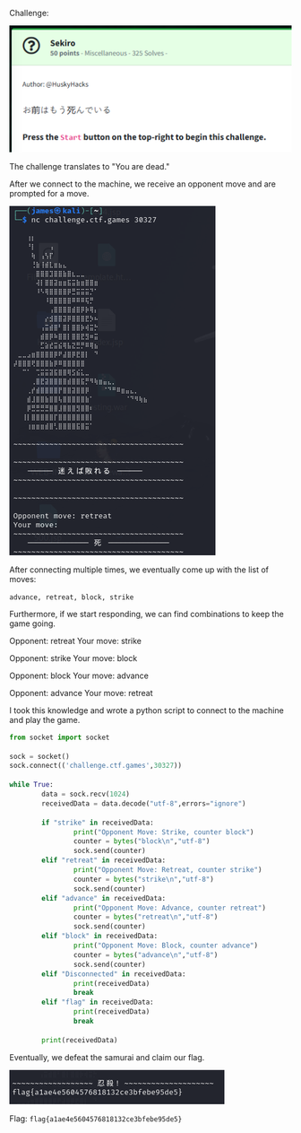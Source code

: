 Challenge:

![Challenge](images/1.challenge.PNG)

The challenge translates to "You are dead."

After we connect to the machine, we receive an opponent move and are prompted for a move.

![Sekiro](images/2.load.PNG)

After connecting multiple times, we eventually come up with the list of moves:

```advance, retreat, block, strike```

Furthermore, if we start responding, we can find combinations to keep the game going.

Opponent: retreat
Your move: strike

Opponent: strike
Your move: block

Opponent: block
Your move: advance

Opponent: advance
Your move: retreat

I took this knowledge and wrote a python script to connect to the machine and play the game.

```python  
from socket import socket

sock = socket()
sock.connect(('challenge.ctf.games',30327))

while True:
        data = sock.recv(1024)
        receivedData = data.decode("utf-8",errors="ignore")

        if "strike" in receivedData:
                print("Opponent Move: Strike, counter block")
                counter = bytes("block\n","utf-8")
                sock.send(counter)
        elif "retreat" in receivedData:
                print("Opponent Move: Retreat, counter strike")
                counter = bytes("strike\n","utf-8")
                sock.send(counter)
        elif "advance" in receivedData:
                print("Opponent Move: Advance, counter retreat")
                counter = bytes("retreat\n","utf-8")
                sock.send(counter)
        elif "block" in receivedData:
                print("Opponent Move: Block, counter advance")
                counter = bytes("advance\n","utf-8")
                sock.send(counter)
        elif "Disconnected" in receivedData:
                print(receivedData)
                break
        elif "flag" in receivedData:
                print(receivedData)
                break

        print(receivedData)
```

Eventually, we defeat the samurai and claim our flag.

![Flag](images/3.flag.PNG)

Flag: ```flag{a1ae4e5604576818132ce3bfebe95de5}```